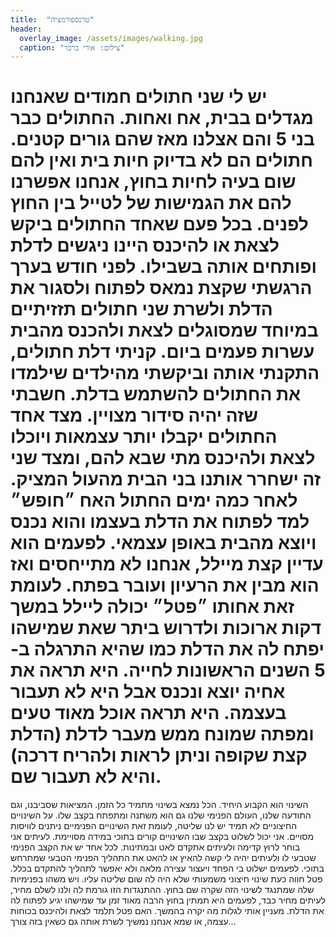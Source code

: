 ```yaml
---
title:  "טרנספורמציה"
header:
  overlay_image: /assets/images/walking.jpg
  caption: "צילום: אורי ברכר"
---
```

<!--more-->
יש לי שני חתולים חמודים שאנחנו מגדלים בבית, אח ואחות. החתולים כבר בני 5 והם אצלנו מאז שהם גורים קטנים. חתולים הם לא בדיוק חיות בית ואין להם שום בעיה לחיות בחוץ, אנחנו אפשרנו להם את הגמישות של לטייל בין החוץ לפנים. בכל פעם שאחד החתולים ביקש לצאת או להיכנס היינו ניגשים לדלת ופותחים אותה בשבילו.
לפני חודש בערך הרגשתי שקצת נמאס לפתוח ולסגור את הדלת ולשרת שני חתולים תזזיתיים במיוחד שמסוגלים לצאת ולהכנס מהבית עשרות פעמים ביום. קניתי דלת חתולים, התקנתי אותה וביקשתי מהילדים שילמדו את החתולים להשתמש בדלת. חשבתי שזה יהיה סידור מצויין. מצד אחד החתולים יקבלו יותר עצמאות ויוכלו לצאת ולהיכנס מתי שבא להם, ומצד שני זה ישחרר אותנו בני הבית מהעול המציק.
לאחר כמה ימים החתול האח ״חופש״ למד לפתוח את הדלת בעצמו והוא נכנס ויוצא מהבית באופן עצמאי. לפעמים הוא עדיין קצת מיילל, אנחנו לא מתייחסים ואז הוא מבין את הרעיון ועובר בפתח.
לעומת זאת אחותו ״פטל״ יכולה ליילל במשך דקות ארוכות ולדרוש ביתר שאת שמישהו יפתח לה את הדלת כמו שהיא התרגלה ב- 5 השנים הראשונות לחייה. היא תראה את אחיה יוצא ונכנס אבל היא לא תעבור בעצמה. היא תראה אוכל מאוד טעים ומפתה שמונח ממש מעבר לדלת (הדלת קצת שקופה וניתן לראות ולהריח דרכה) והיא לא תעבור שם.
========================
השינוי הוא הקבוע היחיד. הכל נמצא בשינוי מתמיד כל הזמן. המציאות שסביבנו, וגם התודעה שלנו, העולם הפנימי שלנו גם הוא משתנה ומתפתח בקצב שלו. על השינויים החיצוניים לא תמיד יש לנו שליטה, לעומת זאת השינויים הפנימיים ניתנים לוויסות מסויים. אני יכול לשלוט בקצב שבו השינויים קורים בתוכי במידה מסויימת. לעיתים אני בוחר לרוץ קדימה ולעיתים אתקדם לאט ובמתינות.
לכל אחד יש את הקצב הפנימי שטבעי לו ולעיתים יהיה לי קשה להאיץ או להאט את התהליך הפנימי הטבעי שמתרחש בתוכי. לפעמים ישלוט בי הפחד ויעצור עצירה מלאה ולא יאפשר לתהליך להתקדם בכלל.
פטל חווה כעת שינוי חיצוני משמעותי שלא היה לה שום שליטה עליו. ויש משהו בפנימיות שלה שמתנגד לשינוי הזה שקרה שם בחוץ. ההתנגדות הזו גורמת לה ולנו לשלם מחיר, לעיתים מחיר כבד, לפעמים היא תמתין בחוץ הרבה מאוד זמן עד שמישהו יגיע לפתוח לה את הדלת. מעניין אותי לגלות מה יקרה בהמשך. האם פטל תלמד לצאת ולהיכנס בכוחות עצמה, או שמא אנחנו נמשיך לשרת אותה גם כשאין בזה צורך...